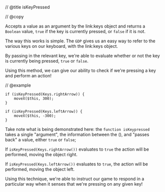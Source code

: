 // @title isKeyPressed

// @copy

Accepts a value as an argument by the link:keys object and returns a ```Boolean``` value, ```true``` if the key is currently pressed, or ```false``` if it is not.

The way this works is simple. The ```GDP``` gives us an easy way to refer to the various keys on our keyboard, with the link:keys object.

By passing in the relevant key, we're able to evaluate whether or not the key is currently being pressed, ```true``` or ```false```.

Using this method, we can give our ability to check if we're pressing a key and perform an action!

// @example

```gdp:rect:updateEveryFrame
if (isKeyPressed(Keys.rightArrow)) {
    moveX($this, 300);
}

if (isKeyPressed(Keys.leftArrow)) {
    moveX($this, -300);
}
```

Take note what is being demonstrated here: the ```function isKeypressed``` takes a single "argument", the information between the (), and "passes back" a value, either ```true``` or ```false```;

If ```isKeyPressed(Keys.rightArrow())``` evaluates to ```true``` the action will be performed, moving the object right.

If ```isKeyPressed(Keys.leftArrow())``` evaluates to ```true```, the action will be performed, moving the object left.

Using this technique, we're able to instruct our game to respond in a particular way when it senses that we're pressing on any given key!
